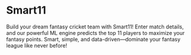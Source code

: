 # Smart11
Build your dream fantasy cricket team with Smart11! Enter match details, and our powerful ML engine predicts the top 11 players to maximize your fantasy points. Smart, simple, and data-driven—dominate your fantasy league like never before!
